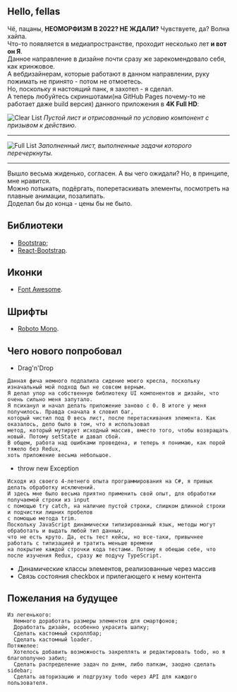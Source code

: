 ## Hello, fellas
Чё, пацаны, **НЕОМОРФИЗМ В 2022? НЕ ЖДАЛИ?** Чувствуете, да? Волна хайпа.<br/>
Что-то появляется в медиапространстве, проходит несколько лет **и вот он Я**.<br/>
Данное направление в дизайне почти сразу же зарекомендовало себя, как кринжовое.<br/>
А вебдизайнерам, которые работают в данном направлении, руку пожимать не принято - потом не отмоетесь.<br/>
Но, поскольку я настоящий панк, я захотел - я сделал.<br/>
А теперь любуйтесь скриншотами(на GitHub Pages почему-то не работает даже build версия) данного приложения в **4K Full HD**:

![Clear List](https://user-images.githubusercontent.com/30495597/170774921-27866157-1cf1-4d11-b8f0-73c7a3bbca55.png)
*Пустой лист и отрисованный по условию компонент с призывом к действию.*
***
![Full List](https://user-images.githubusercontent.com/30495597/170774952-2ac6815f-db23-4e02-90a3-336aa3140926.png)
*Заполненный лист, выполненные задачи которого перечеркнуты.*
***
Вышло весьма жиденько, согласен. А вы чего ожидали? Но, в принципе, мне нравится.<br/>
Можно потыкать, подёргать, поперетаскивать элементы, посмотреть на плавные анимации, позалипать.<br/>
Доделал бы до конца - цены бы не было.

## Библиотеки
- [Bootstrap](https://getbootstrap.com/);
- [React-Bootstrap](https://react-bootstrap.github.io/).

## Иконки
- [Font Awesome](https://fontawesome.com/search?s=solid%2Cbrands).

## Шрифты
- [Roboto Mono](https://fonts.google.com/specimen/Roboto+Mono).

## Чего нового попробовал
- Drag'n'Drop
```
Данная фича немного подпалила сидение моего кресла, поскольку изначальный мой подход был не совсем верным.
Я делал упор на собственную библиотеку UI компонентов и дизайн, что очень сильно меня запутало.
Я психанул и начал делать приложение заново с 0. В итоге у меня получилось. Правда сначала я словил баг,
который чистил под 0 весь лист, после перетаскивания элемента. Как оказалось, дело было в том, что я использовал
метод, который мутирует исходный массив, вместо того, чтобы возвращать новый. Потому setState и давал сбой.
В общем, работа над ошибками проведена, и теперь я понимаю, как порой тяжело без Redux,
хоть приложение весьма небольшое.
```
- throw new Exception
```
Исходя из своего 4-летнего опыта программирования на C#, я привык делать обработку исключений.
И здесь мне было весьма приятно применить свой опыт, для обработки получаемой строки из input
с помощью try catch, на наличие пустой строки, слишком длинной строки и подчистки лишних пробелов
с помощью метода trim.
Поскольку JavaScript динамически типизированный язык, методы могут обработать и выдать любой тип данных,
что не есть круто. Да, есть тест кейсы, но все-таки, привычнее работать с типизацией и тратить меньше времени
на покрытие каждой строчки кода тестами. Потому я обещаю себе, что после изучения Redux, сразу же подучу TypeScript.
```
- Динамические классы элементов, реализованные через массив
- Связь состояния checkbox и прилегающего к нему контента

## Пожелания на будущее
```
Из легенького:
  Немного доработать размеры элементов для смартфонов;
  Доработать дизайн, особенно украсить шапку;
  Сделать кастомный скроллбар;
  Сделать кастомный loader.
Потяжелее:
  Хотелось добавить возможность закреплять и редактировать todo, но я благополучно забил;
  Сделать распределение задач по дням, либо папкам, заодно сделать sidebar;
  Сделать авторизацию и подгрузку todo через API для каждого пользователя.
```
